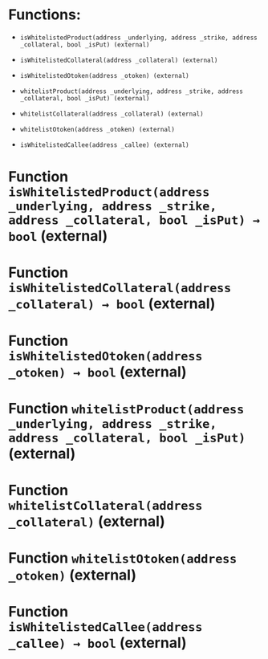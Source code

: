# Functions:

- `isWhitelistedProduct(address _underlying, address _strike, address _collateral, bool _isPut) (external)`

- `isWhitelistedCollateral(address _collateral) (external)`

- `isWhitelistedOtoken(address _otoken) (external)`

- `whitelistProduct(address _underlying, address _strike, address _collateral, bool _isPut) (external)`

- `whitelistCollateral(address _collateral) (external)`

- `whitelistOtoken(address _otoken) (external)`

- `isWhitelistedCallee(address _callee) (external)`

# Function `isWhitelistedProduct(address _underlying, address _strike, address _collateral, bool _isPut) → bool` (external)

# Function `isWhitelistedCollateral(address _collateral) → bool` (external)

# Function `isWhitelistedOtoken(address _otoken) → bool` (external)

# Function `whitelistProduct(address _underlying, address _strike, address _collateral, bool _isPut)` (external)

# Function `whitelistCollateral(address _collateral)` (external)

# Function `whitelistOtoken(address _otoken)` (external)

# Function `isWhitelistedCallee(address _callee) → bool` (external)
